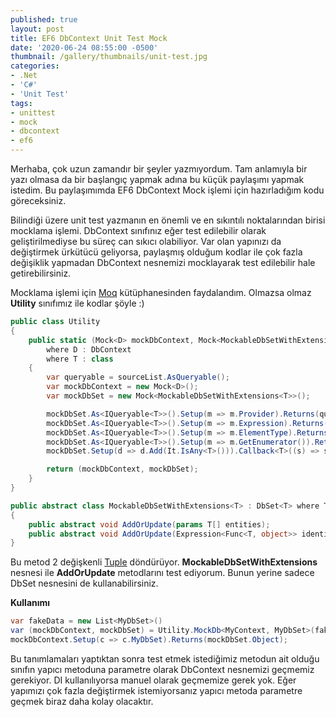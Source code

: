 ```yaml
---
published: true
layout: post
title: EF6 DbContext Unit Test Mock
date: '2020-06-24 08:55:00 -0500'
thumbnail: /gallery/thumbnails/unit-test.jpg
categories:   
- .Net
- 'C#'
- 'Unit Test'
tags: 
- unittest
- mock
- dbcontext
- ef6
---
```

Merhaba, çok uzun zamandır bir şeyler yazmıyordum. Tam anlamıyla bir yazı olmasa da bir başlangıç yapmak adına bu küçük paylaşımı yapmak istedim. Bu paylaşımımda EF6 DbContext Mock işlemi için hazırladığım kodu göreceksiniz.
<!--more-->
Bilindiği üzere unit test yazmanın en önemli ve en sıkıntılı noktalarından birisi mocklama işlemi. DbContext sınıfınız eğer test edilebilir olarak geliştirilmediyse bu süreç can sıkıcı olabiliyor. Var olan yapınızı da değiştirmek ürkütücü geliyorsa, paylaşmış olduğum kodlar ile çok fazla değişiklik yapmadan DbContext nesnemizi mocklayarak test edilebilir hale getirebilirsiniz.

Mocklama işlemi için [Moq](https://github.com/moq/moq4 "Moq") kütüphanesinden faydalandım. 
Olmazsa olmaz **Utility** sınıfımız ile kodlar şöyle :)

```csharp
public class Utility
{
    public static (Mock<D> mockDbContext, Mock<MockableDbSetWithExtensions<T>> mockDbSet) MockDb<D, T>(List<T> sourceList)
        where D : DbContext
        where T : class
    {
        var queryable = sourceList.AsQueryable();
        var mockDbContext = new Mock<D>();
        var mockDbSet = new Mock<MockableDbSetWithExtensions<T>>();

        mockDbSet.As<IQueryable<T>>().Setup(m => m.Provider).Returns(queryable.Provider);
        mockDbSet.As<IQueryable<T>>().Setup(m => m.Expression).Returns(queryable.Expression);
        mockDbSet.As<IQueryable<T>>().Setup(m => m.ElementType).Returns(queryable.ElementType);
        mockDbSet.As<IQueryable<T>>().Setup(m => m.GetEnumerator()).Returns(queryable.GetEnumerator());
        mockDbSet.Setup(d => d.Add(It.IsAny<T>())).Callback<T>((s) => sourceList.Add(s));

        return (mockDbContext, mockDbSet);
    }
}

public abstract class MockableDbSetWithExtensions<T> : DbSet<T> where T : class
{
    public abstract void AddOrUpdate(params T[] entities);
    public abstract void AddOrUpdate(Expression<Func<T, object>> identifierExpression, params T[] entities);
}
```

Bu metod 2 değişkenli [Tuple](https://docs.microsoft.com/tr-tr/dotnet/api/system.tuple?view=netframework-4.7.2 "Tuple") döndürüyor. **MockableDbSetWithExtensions** nesnesi ile **AddOrUpdate** metodlarını test ediyorum. Bunun yerine sadece DbSet nesnesini de kullanabilirsiniz. 

**Kullanımı**

```csharp
var fakeData = new List<MyDbSet>()
var (mockDbContext, mockDbSet) = Utility.MockDb<MyContext, MyDbSet>(fakeData);
mockDbContext.Setup(c => c.MyDbSet).Returns(mockDbSet.Object);
```

Bu tanımlamaları yaptıktan sonra test etmek istediğimiz metodun ait olduğu sınıfın yapıcı metoduna parametre olarak DbContext nesnemizi geçmemiz gerekiyor. DI kullanılıyorsa manuel olarak geçmemize gerek yok. Eğer yapımızı çok fazla değiştirmek istemiyorsanız yapıcı metoda parametre geçmek biraz daha kolay olacaktır.
